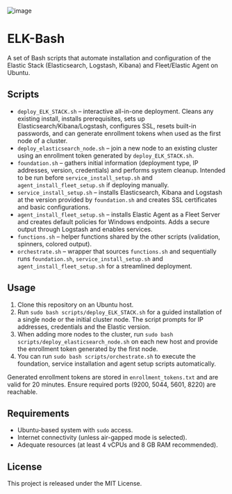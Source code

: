![image](https://github.com/user-attachments/assets/8e753cf4-0682-44fa-8958-af8013fad562)


# ELK-Bash

A set of Bash scripts that automate installation and configuration of the Elastic Stack (Elasticsearch, Logstash, Kibana) and Fleet/Elastic Agent on Ubuntu.

## Scripts

- `deploy_ELK_STACK.sh` – interactive all-in-one deployment. Cleans any existing install, installs prerequisites, sets up Elasticsearch/Kibana/Logstash, configures SSL, resets built-in passwords, and can generate enrollment tokens when used as the first node of a cluster.
- `deploy_elasticsearch_node.sh` – join a new node to an existing cluster using an enrollment token generated by `deploy_ELK_STACK.sh`.
- `foundation.sh` – gathers initial information (deployment type, IP addresses, version, credentials) and performs system cleanup. Intended to be run before `service_install_setup.sh` and `agent_install_fleet_setup.sh` if deploying manually.
- `service_install_setup.sh` – installs Elasticsearch, Kibana and Logstash at the version provided by `foundation.sh` and creates SSL certificates and basic configurations.
- `agent_install_fleet_setup.sh` – installs Elastic Agent as a Fleet Server and creates default policies for Windows endpoints. Adds a secure output through Logstash and enables services.
- `functions.sh` – helper functions shared by the other scripts (validation, spinners, colored output).
- `orchestrate.sh` – wrapper that sources `functions.sh` and sequentially runs
  `foundation.sh`, `service_install_setup.sh` and `agent_install_fleet_setup.sh`
  for a streamlined deployment.

## Usage

1. Clone this repository on an Ubuntu host.
2. Run `sudo bash scripts/deploy_ELK_STACK.sh` for a guided installation of a single node or the initial cluster node. The script prompts for IP addresses, credentials and the Elastic version.
3. When adding more nodes to the cluster, run `sudo bash scripts/deploy_elasticsearch_node.sh` on each new host and provide the enrollment token generated by the first node.
4. You can run `sudo bash scripts/orchestrate.sh` to execute the foundation, service installation and agent setup scripts automatically.

Generated enrollment tokens are stored in `enrollment_tokens.txt` and are valid for 20 minutes. Ensure required ports (9200, 5044, 5601, 8220) are reachable.

## Requirements

- Ubuntu-based system with `sudo` access.
- Internet connectivity (unless air-gapped mode is selected).
- Adequate resources (at least 4 vCPUs and 8 GB RAM recommended).

## License

This project is released under the MIT License.
